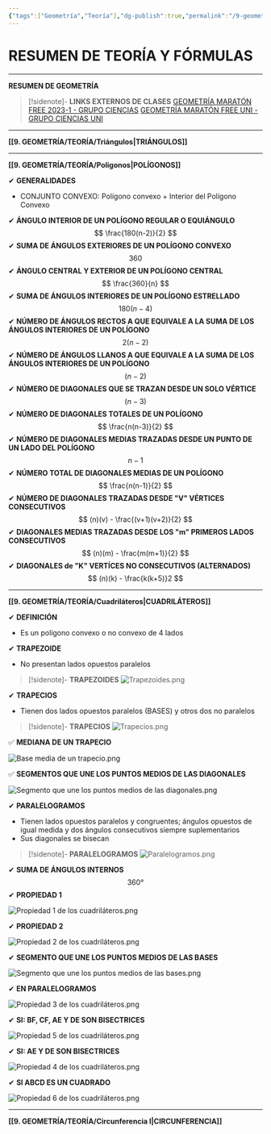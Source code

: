 ```yaml
---
{"tags":["Geometría","Teoría"],"dg-publish":true,"permalink":"/9-geometria/teoria/resumen-de-geometria/","dgPassFrontmatter":true}
---
```


# RESUMEN DE TEORÍA Y FÓRMULAS
---
**RESUMEN DE GEOMETRÍA** 

>[!sidenote]- **LINKS EXTERNOS DE CLASES** 
>[GEOMETRÍA MARATÓN FREE 2023-1 - GRUPO CIENCIAS](https://www.youtube.com/watch?v=D89bNIe8ZHY) 
>[GEOMETRÍA MARATÓN FREE UNI - GRUPO CIENCIAS UNI](https://www.youtube.com/watch?v=tusx_uVXfME)

---
**[[9. GEOMETRÍA/TEORÍA/Triángulos\|TRIÁNGULOS]]**


---
**[[9. GEOMETRÍA/TEORÍA/Polígonos\|POLÍGONOS]]** 

✔ **GENERALIDADES**
- CONJUNTO CONVEXO: Polígono convexo + Interior del Polígono Convexo 

✔ **ÁNGULO INTERIOR DE UN POLÍGONO REGULAR O EQUIÁNGULO**
$$
\frac{180(n-2)}{2}
$$
✔ **SUMA DE ÁNGULOS EXTERIORES DE UN POLÍGONO CONVEXO**
$$
360
$$
✔ **ÁNGULO CENTRAL Y EXTERIOR DE UN POLÍGONO CENTRAL**
$$
\frac{360}{n}
$$
✔ **SUMA DE ÁNGULOS INTERIORES DE UN POLÍGONO ESTRELLADO**
$$
180(n-4)
$$
✔ **NÚMERO DE ÁNGULOS RECTOS A QUE EQUIVALE A LA SUMA DE LOS ÁNGULOS INTERIORES DE UN POLÍGONO**
$$
2(n-2)
$$
✔ **NÚMERO DE ÁNGULOS LLANOS A QUE EQUIVALE A LA SUMA DE LOS ÁNGULOS INTERIORES DE UN POLÍGONO**
$$
(n-2)
$$
✔ **NÚMERO DE DIAGONALES QUE SE TRAZAN DESDE UN SOLO VÉRTICE**
$$
(n-3)
$$
 ✔ **NÚMERO DE DIAGONALES TOTALES DE UN POLÍGONO**
 $$
\frac{n(n-3)}{2}
$$
✔ **NÚMERO DE DIAGONALES MEDIAS TRAZADAS DESDE UN PUNTO DE UN LADO DEL POLÍGONO**
$$
n - 1
$$
✔ **NÚMERO TOTAL DE DIAGONALES MEDIAS DE UN POLÍGONO**
$$
\frac{n(n-1)}{2}
$$
✔ **NÚMERO DE DIAGONALES TRAZADAS DESDE "V" VÉRTICES CONSECUTIVOS**
$$
(n)(v) - \frac{(v+1)(v+2)}{2}
$$
✔ **DIAGONALES MEDIAS TRAZADAS DESDE LOS "m" PRIMEROS LADOS CONSECUTIVOS**
$$
(n)(m) - \frac{m(m+1)}{2}
$$
✔ **DIAGONALES de "K" VERTÍCES NO CONSECUTIVOS (ALTERNADOS)**
$$
(n)(k) - \frac{k(k+5)}2
$$

---
**[[9. GEOMETRÍA/TEORÍA/Cuadriláteros\|CUADRILÁTEROS]]** 

✔ **DEFINICIÓN**
- Es un polígono convexo o no convexo de 4 lados

✔ **TRAPEZOIDE**
- No presentan lados opuestos paralelos

>[!sidenote]- **TRAPEZOIDES**
>![Trapezoides.png](/img/user/1.%20ELEMENTOS%20GR%C3%81FICOS/Trapezoides.png)

✔ **TRAPECIOS**
- Tienen dos lados opuestos paralelos (BASES) y otros dos no paralelos

>[!sidenote]- **TRAPECIOS**
>![Trapecios.png](/img/user/1.%20ELEMENTOS%20GR%C3%81FICOS/Trapecios.png)

✅ **MEDIANA DE UN TRAPECIO**

![Base media de un trapecio.png](/img/user/1.%20ELEMENTOS%20GR%C3%81FICOS/Base%20media%20de%20un%20trapecio.png)

✅ **SEGMENTOS QUE UNE LOS PUNTOS MEDIOS DE LAS DIAGONALES**

![Segmento que une los puntos medios de las diagonales.png](/img/user/1.%20ELEMENTOS%20GR%C3%81FICOS/Segmento%20que%20une%20los%20puntos%20medios%20de%20las%20diagonales.png)

✔ **PARALELOGRAMOS**
- Tienen lados opuestos paralelos y congruentes; ángulos opuestos de igual medida y dos ángulos consecutivos siempre suplementarios
- Sus diagonales se bisecan

>[!sidenote]- **PARALELOGRAMOS**
>![Paralelogramos.png](/img/user/1.%20ELEMENTOS%20GR%C3%81FICOS/Paralelogramos.png)

✔ **SUMA DE ÁNGULOS INTERNOS**
$$
360°
$$
✔ **PROPIEDAD 1**

![Propiedad 1 de los cuadriláteros.png](/img/user/1.%20ELEMENTOS%20GR%C3%81FICOS/Propiedad%201%20de%20los%20cuadril%C3%A1teros.png)

✔ **PROPIEDAD 2**

![Propiedad 2 de los cuadriláteros.png](/img/user/1.%20ELEMENTOS%20GR%C3%81FICOS/Propiedad%202%20de%20los%20cuadril%C3%A1teros.png)

✔ **SEGMENTO QUE UNE LOS PUNTOS MEDIOS DE LAS BASES**

![Segmento que une los puntos medios de las bases.png](/img/user/1.%20ELEMENTOS%20GR%C3%81FICOS/Segmento%20que%20une%20los%20puntos%20medios%20de%20las%20bases.png)

✔ **EN PARALELOGRAMOS**

![Propiedad 3 de los cuadriláteros.png](/img/user/1.%20ELEMENTOS%20GR%C3%81FICOS/Propiedad%203%20de%20los%20cuadril%C3%A1teros.png)

✔ **SI: BF, CF, AE Y DE SON BISECTRICES**

![Propiedad 5 de los cuadriláteros.png](/img/user/1.%20ELEMENTOS%20GR%C3%81FICOS/Propiedad%205%20de%20los%20cuadril%C3%A1teros.png)

✔ **SI: AE Y DE SON BISECTRICES**

![Propiedad 4 de los cuadriláteros.png](/img/user/1.%20ELEMENTOS%20GR%C3%81FICOS/Propiedad%204%20de%20los%20cuadril%C3%A1teros.png)

✔ **SI ABCD ES UN CUADRADO**

![Propiedad 6 de los cuadriláteros.png](/img/user/1.%20ELEMENTOS%20GR%C3%81FICOS/Propiedad%206%20de%20los%20cuadril%C3%A1teros.png)

---
**[[9. GEOMETRÍA/TEORÍA/Circunferencia I\|CIRCUNFERENCIA]]** 

